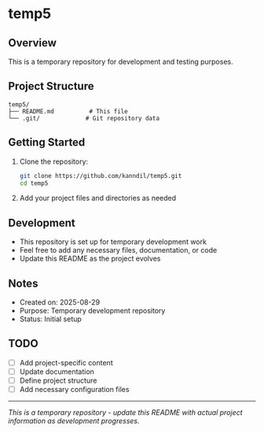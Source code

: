 # temp5

## Overview
This is a temporary repository for development and testing purposes.

## Project Structure
```
temp5/
├── README.md          # This file
└── .git/             # Git repository data
```

## Getting Started
1. Clone the repository:
   ```bash
   git clone https://github.com/kanndil/temp5.git
   cd temp5
   ```

2. Add your project files and directories as needed

## Development
- This repository is set up for temporary development work
- Feel free to add any necessary files, documentation, or code
- Update this README as the project evolves

## Notes
- Created on: 2025-08-29
- Purpose: Temporary development repository
- Status: Initial setup

## TODO
- [ ] Add project-specific content
- [ ] Update documentation
- [ ] Define project structure
- [ ] Add necessary configuration files

---
*This is a temporary repository - update this README with actual project information as development progresses.*